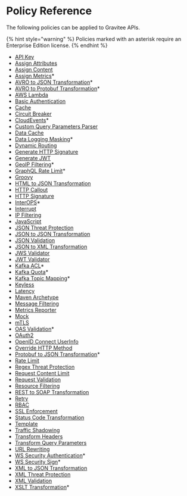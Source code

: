 # Policy Reference

The following policies can be applied to Gravitee APIs.

{% hint style="warning" %}
Policies marked with an asterisk require an Enterprise Edition license.
{% endhint %}

* [API Key](../api-key.md)
* [Assign Attributes](../assign-attributes.md)
* [Assign Content](../assign-content.md)
* [Assign Metrics](../assign-metrics.md)\*
* [AVRO to JSON Transformation](../avro-to-json.md)\*
* [AVRO to Protobuf Transformation](../avro-to-protobuf.md)\*
* [AWS Lambda](../aws-lambda.md)
* [Basic Authentication](../basic-authentication.md)
* [Cache](../cache.md)
* [Circuit Breaker](../circuit-breaker.md)
* [CloudEvents](../cloudevents.md)\*
* [Custom Query Parameters Parser](../custom-query-parameters-parser.md)
* [Data Cache](../data-cache.md)
* [Data Logging Masking](../data-logging-masking.md)\*
* [Dynamic Routing](../dynamic-routing.md)
* [Generate HTTP Signature](../generate-http-signature.md)
* [Generate JWT](../generate-jwt.md)
* [GeoIP Filtering](../geoip-filtering.md)\*
* [GraphQL Rate Limit](../graphql-rate-limit.md)\*
* [Groovy](../groovy.md)
* [HTML to JSON Transformation](../html-to-json.md)
* [HTTP Callout](../http-callout.md)
* [HTTP Signature](../http-signature.md)
* [InterOPS](../interops.md)\*
* [Interrupt](../interrupt.md)
* [IP Filtering](../ip-filtering.md)
* [JavaScript](../javascripts-1.md)
* [JSON Threat Protection](../json-threat-protection.md)
* [JSON to JSON Transformation](../json-to-json.md)
* [JSON Validation](../json-validation.md)
* [JSON to XML Transformation](../json-to-xml.md)
* [JWS Validator](../jws-validator.md)
* [JWT Validator](../jwt-validator.md)
* [Kafka ACL](https://documentation.gravitee.io/apim/kafka-gateway/policies/kafka-acl)\*
* [Kafka Quota](https://documentation.gravitee.io/apim/kafka-gateway/policies/kafka-quota)\*
* [Kafka Topic Mapping](https://documentation.gravitee.io/apim/kafka-gateway/policies/kafka-topic-mapping)\*
* [Keyless](../keyless.md)
* [Latency](../latency.md)
* [Maven Archetype](../maven-archetype.md)
* [Message Filtering](../message-filtering.md)
* [Metrics Reporter](../metrics-reporter.md)
* [Mock](../mock.md)
* [mTLS](../mtls.md)
* [OAS Validation](../oas-validation.md)\*
* [OAuth2](../oauth2/)
* [OpenID Connect UserInfo](../openid-connect-userinfo.md)
* [Override HTTP Method](../override-http-method.md)
* [Protobuf to JSON Transformation](../protobuf-to-json.md)\*
* [Rate Limit](../rate-limit.md)
* [Regex Threat Protection](../regex-threat-protection.md)
* [Request Content Limit](../request-content-limit.md)
* [Request Validation](../request-validation.md)
* [Resource Filtering](../resource-filtering.md)
* [REST to SOAP Transformation](../rest-to-soap.md)
* [Retry](../retry.md)
* [RBAC](../role-based-access-control-rbac.md)
* [SSL Enforcement](../ssl-enforcement.md)
* [Status Code Transformation](../status-code-transformation.md)
* [Template](../template.md)
* [Traffic Shadowing](../traffic-shadowing.md)
* [Transform Headers](../transform-headers.md)
* [Transform Query Parameters](../transform-query-parameters.md)
* [URL Rewriting](../url-rewriting.md)
* [WS Security Authentication](../ws-security-authentication.md)\*
* [WS Security Sign](../ws-security-sign.md)\*
* [XML to JSON Transformation](../xml-to-json.md)
* [XML Threat Protection](../xml-threat-protection.md)
* [XML Validation](../xml-validation.md)
* [XSLT Transformation](../xslt.md)\*
